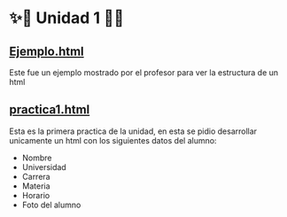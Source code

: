 # ✨🌟 Unidad 1 🌟✨
## [Ejemplo.html](http://64.227.107.109/AppWeb/U1/ejemplo.html)
Este fue un ejemplo mostrado por el profesor para ver la estructura de un html

## [practica1.html](http://64.227.107.109/AppWeb/U1/practica1.html)
Esta es la primera practica de la unidad, en esta se pidio desarrollar unicamente un html con los siguientes datos del alumno:
- Nombre
- Universidad
- Carrera
- Materia
- Horario
- Foto del alumno
